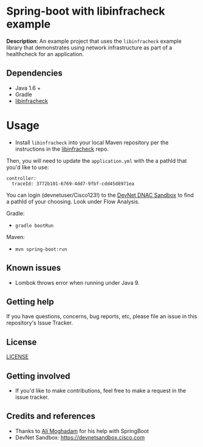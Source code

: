 # Spring-boot with libinfracheck example

**Description**: An example project that uses the `libinfracheck` example library that demonstrates using network infrastructure as part of a healthcheck for an application.

## Dependencies

* Java 1.6 +
* Gradle
* [libinfracheck](https://github.com/ciscodevnet/libinfracheck)

# Usage

* Install `libinfracheck` into your local Maven repository per the instructions in the [libinfracheck](https://github.com/ciscodevnet/libinfracheck) repo.

Then, you will need to update the `application.yml` with the a pathId that you'd like to use:

```
controller:
  traceId: 3772b101-6769-4dd7-9fbf-cdd45d8971ea
```

You can login (devnetuser/Cisco123!) to the [DevNet DNAC Sandbox](https://sandboxdnac.cisco.com) to find a pathId of your choosing.  Look under Flow Analysis.

Gradle:
* `gradle bootRun`

Maven: 
* `mvn spring-boot:run`

## Known issues

* Lombok throws error when running under Java 9.

## Getting help

If you have questions, concerns, bug reports, etc, please file an issue in this repository's Issue Tracker.

## License
[LICENSE](LICENSE)

## Getting involved

* If you'd like to make contributions, feel free to make a request in the issue tracker.

## Credits and references

* Thanks to [Ali Moghadam](https://github.com/alighm) for his help with SpringBoot
* DevNet Sandbox: https://devnetsandbox.cisco.com